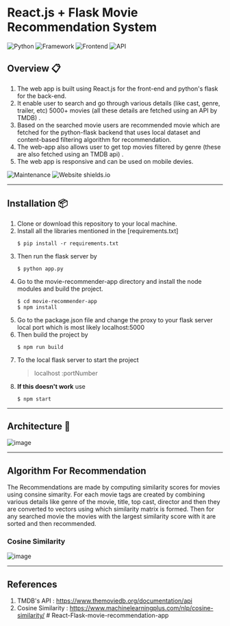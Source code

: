 # React.js + Flask Movie Recommendation System

![Python](https://img.shields.io/badge/Python-3.9.6-blueviolet) ![Framework](https://img.shields.io/badge/Framework-Flask-red) ![Frontend](https://img.shields.io/badge/Frontend-React-green) ![API](https://img.shields.io/badge/API-TMDB-fcba03)

## Overview 📋

1. The web app is built using React.js for the front-end and python's flask for the back-end.
2. It enable user to search and go through various details (like cast, genre, trailer, etc) 5000+ movies (all these details are fetched using an API by TMDB) .
3. Based on the searched movie users are recommended movie which are fetched for the python-flask backend that uses local dataset and content-based filtering algorithm for recommendation.
4. The web-app also allows user to get top movies filtered by genre (these are also fetched using an TMDB api) .
5. The web app is responsive and can be used on mobile devies.

![Maintenance](https://img.shields.io/badge/maintained-yes-green.svg) ![Website shields.io](https://img.shields.io/badge/website-up-yellow)

---

## Installation 📦

1. Clone or download this repository to your local machine.
2. Install all the libraries mentioned in the [requirements.txt]
   ```shell
   $ pip install -r requirements.txt
   ```
3. Then run the flask server by
   ```shell
   $ python app.py
   ```
4. Go to the movie-recommender-app directory and install the node modules and build the project.
   ```shell
   $ cd movie-recommender-app
   $ npm install
   ```
5. Go to the package.json file and change the proxy to your flask server local port which is most likely localhost:5000
6. Then build the project by
   ```shell
   $ npm run build
   ```
7. To the local flask server to start the project
   > localhost :portNumber
8. **If this doesn't work** use
   ```shell
   $ npm start
   ```

---

## Architecture :page_facing_up:

![image](https://user-images.githubusercontent.com/74367889/170507933-fabe5dcc-52a0-476f-8650-c454a433bc48.png)

---

## Algorithm For Recommendation

The Recommendations are made by computing similarity scores for movies using consine simarity. For each movie tags are created by combining various details like genre of the movie, title, top cast, director and then they are converted to vectors using which similarity matrix is formed. Then for any searched movie the movies with the largest similarity score with it are sorted and then recommended.

### Cosine Similarity

![image](https://user-images.githubusercontent.com/74367889/170820479-843243b2-3659-4101-8adf-2e5c7cdbcc19.png)

---

## References

1.  TMDB's API : https://www.themoviedb.org/documentation/api
2.  Cosine Similarity : https://www.machinelearningplus.com/nlp/cosine-similarity/
    #   R e a c t - F l a s k - m o v i e - r e c o m m e n d a t i o n - a p p 
     
     
